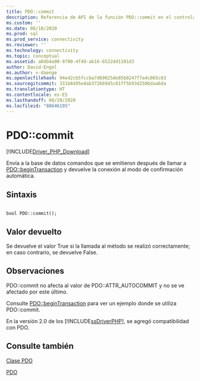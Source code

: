 ```yaml
---
title: PDO::commit
description: Referencia de API de la función PDO::commit en el controlador PDO_SQLSRV de Microsoft para PHP en SQL Server.
ms.custom: ''
ms.date: 08/10/2020
ms.prod: sql
ms.prod_service: connectivity
ms.reviewer: ''
ms.technology: connectivity
ms.topic: conceptual
ms.assetid: a0db4a00-9700-4f49-ab16-6522dd1101d3
author: David-Engel
ms.author: v-daenge
ms.openlocfilehash: 94e42cb5fccba7d69025de85b0247f7a4c065c03
ms.sourcegitcommit: 331b8495e4ab37266945c81ff5b93d250bdaa6da
ms.translationtype: HT
ms.contentlocale: es-ES
ms.lasthandoff: 08/20/2020
ms.locfileid: "88646195"
---
```

# <a name="pdocommit"></a>PDO::commit
[!INCLUDE[Driver_PHP_Download](../../includes/driver_php_download.md)]

Envía a la base de datos comandos que se emitieron después de llamar a [PDO::beginTransaction](../../connect/php/pdo-begintransaction.md) y devuelve la conexión al modo de confirmación automática.  
  
## <a name="syntax"></a>Sintaxis  
  
```  
  
bool PDO::commit();  
```  
  
## <a name="return-value"></a>Valor devuelto  
Se devuelve el valor True si la llamada al método se realizó correctamente; en caso contrario, se devuelve False.  
  
## <a name="remarks"></a>Observaciones  
PDO::commit no afecta al valor de PDO::ATTR_AUTOCOMMIT y no se ve afectado por este último.  
  
Consulte [PDO::beginTransaction](../../connect/php/pdo-begintransaction.md) para ver un ejemplo donde se utiliza PDO::commit.  
  
En la versión 2.0 de los [!INCLUDE[ssDriverPHP](../../includes/ssdriverphp_md.md)], se agregó compatibilidad con PDO.  
  
## <a name="see-also"></a>Consulte también  
[Clase PDO](../../connect/php/pdo-class.md)

[PDO](https://php.net/manual/book.pdo.php)  
  
